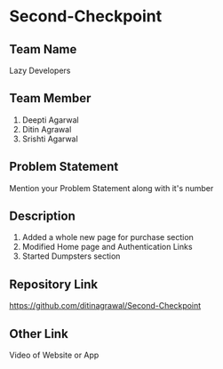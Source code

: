 # Second-Checkpoint

## Team Name

Lazy Developers

## Team Member

1. Deepti Agarwal
2. Ditin Agrawal
3. Srishti Agarwal

## Problem Statement
Mention your Problem Statement along with it's number

## Description

1. Added a whole new page for purchase section
2. Modified Home page and Authentication Links
3. Started Dumpsters section

## Repository Link

https://github.com/ditinagrawal/Second-Checkpoint

## Other Link

Video of Website or App
